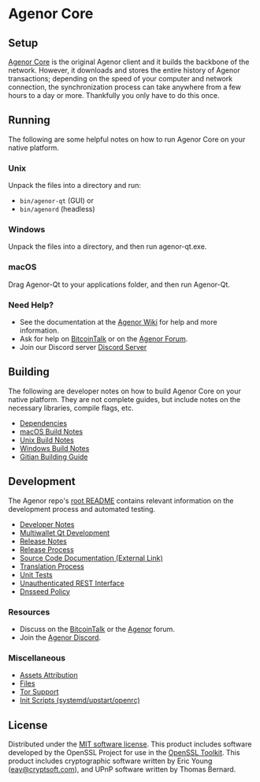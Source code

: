 Agenor Core
=============

Setup
---------------------
[Agenor Core](http://agenor.org/wallet) is the original Agenor client and it builds the backbone of the network. However, it downloads and stores the entire history of Agenor transactions; depending on the speed of your computer and network connection, the synchronization process can take anywhere from a few hours to a day or more. Thankfully you only have to do this once.

Running
---------------------
The following are some helpful notes on how to run Agenor Core on your native platform.

### Unix

Unpack the files into a directory and run:

- `bin/agenor-qt` (GUI) or
- `bin/agenord` (headless)

### Windows

Unpack the files into a directory, and then run agenor-qt.exe.

### macOS

Drag Agenor-Qt to your applications folder, and then run Agenor-Qt.

### Need Help?

* See the documentation at the [Agenor Wiki](https://github.com/AgenorCore/Agenor/wiki)
for help and more information.
* Ask for help on [BitcoinTalk](https://bitcointalk.org/index.php?topic=1262920.0) or on the [Agenor Forum](http://forum.agenor.org/).
* Join our Discord server [Discord Server](https://agenor.chat)

Building
---------------------
The following are developer notes on how to build Agenor Core on your native platform. They are not complete guides, but include notes on the necessary libraries, compile flags, etc.

- [Dependencies](dependencies.md)
- [macOS Build Notes](build-osx.md)
- [Unix Build Notes](build-unix.md)
- [Windows Build Notes](build-windows.md)
- [Gitian Building Guide](gitian-building.md)

Development
---------------------
The Agenor repo's [root README](/README.md) contains relevant information on the development process and automated testing.

- [Developer Notes](developer-notes.md)
- [Multiwallet Qt Development](multiwallet-qt.md)
- [Release Notes](release-notes.md)
- [Release Process](release-process.md)
- [Source Code Documentation (External Link)](https://www.fuzzbawls.pw/agenor/doxygen/)
- [Translation Process](translation_process.md)
- [Unit Tests](unit-tests.md)
- [Unauthenticated REST Interface](REST-interface.md)
- [Dnsseed Policy](dnsseed-policy.md)

### Resources
* Discuss on the [BitcoinTalk](https://bitcointalk.org/index.php?topic=1262920.0) or the [Agenor](http://forum.agenor.org/) forum.
* Join the [Agenor Discord](https://agenor.chat).

### Miscellaneous
- [Assets Attribution](assets-attribution.md)
- [Files](files.md)
- [Tor Support](tor.md)
- [Init Scripts (systemd/upstart/openrc)](init.md)

License
---------------------
Distributed under the [MIT software license](/COPYING).
This product includes software developed by the OpenSSL Project for use in the [OpenSSL Toolkit](https://www.openssl.org/). This product includes
cryptographic software written by Eric Young ([eay@cryptsoft.com](mailto:eay@cryptsoft.com)), and UPnP software written by Thomas Bernard.

